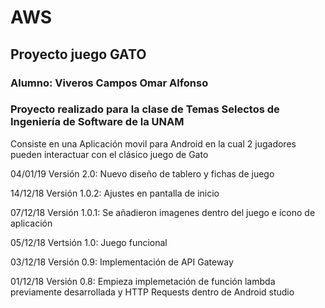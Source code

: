 # AWS
## Proyecto juego GATO

### Alumno: Viveros Campos Omar Alfonso

### Proyecto realizado para la clase de Temas Selectos de Ingeniería de Software de la UNAM

Consiste en una Aplicación movil para Android en la cual 2 jugadores pueden interactuar con el clásico juego de Gato

04/01/19
Versión 2.0: Nuevo diseño de tablero y fichas de juego

14/12/18
Versión 1.0.2: Ajustes en pantalla de inicio

07/12/18
Versión 1.0.1: Se añadieron imagenes dentro del juego e ícono de aplicación

05/12/18
Vertsión 1.0: Juego funcional

03/12/18
Versión 0.9: Implementación de API Gateway

01/12/18
Versión 0.8: Empieza implemetación de función lambda previamente desarrollada y HTTP Requests dentro de Android studio 

